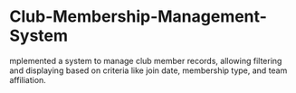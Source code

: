 # Club-Membership-Management-System
mplemented a system to manage club member records, allowing filtering and displaying based on criteria like join date, membership type, and team affiliation.

